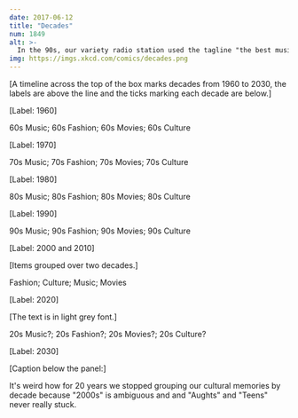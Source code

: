 ```yaml
---
date: 2017-06-12
title: "Decades"
num: 1849
alt: >-
  In the 90s, our variety radio station used the tagline "the best music of the 70s, 80s, and 90s." After 2000, they switched to "the best music of the 80s, 90s, and today." I figured they'd change again in 2010, but it's 2017 and they're still saying "80s, 90s, and today." I hope radio survives long enough for us to find out how they deal with the 2020s.
img: https://imgs.xkcd.com/comics/decades.png
---
```

[A timeline across the top of the box marks decades from 1960 to 2030, the labels are above the line and the ticks marking each decade are below.]

[Label: 1960]

60s Music; 60s Fashion; 60s Movies; 60s Culture

[Label: 1970]

70s Music; 70s Fashion; 70s Movies; 70s Culture

[Label: 1980]

80s Music; 80s Fashion; 80s Movies; 80s Culture

[Label: 1990]

90s Music; 90s Fashion; 90s Movies; 90s Culture

[Label: 2000 and 2010]

[Items grouped over two decades.]

Fashion; Culture; Music; Movies

[Label: 2020]

[The text is in light grey font.]

20s Music?; 20s Fashion?; 20s Movies?; 20s Culture?

[Label: 2030]

[Caption below the panel:]

It's weird how for 20 years we stopped grouping our cultural memories by decade because "2000s" is ambiguous and and "Aughts" and "Teens" never really stuck.